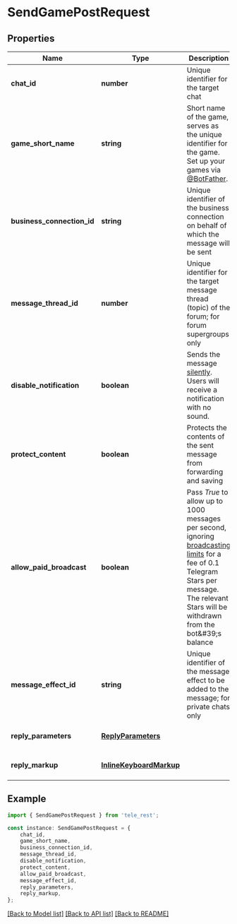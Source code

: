 # SendGamePostRequest


## Properties

Name | Type | Description | Notes
------------ | ------------- | ------------- | -------------
**chat_id** | **number** | Unique identifier for the target chat | [default to undefined]
**game_short_name** | **string** | Short name of the game, serves as the unique identifier for the game. Set up your games via [@BotFather](https://t.me/botfather). | [default to undefined]
**business_connection_id** | **string** | Unique identifier of the business connection on behalf of which the message will be sent | [optional] [default to undefined]
**message_thread_id** | **number** | Unique identifier for the target message thread (topic) of the forum; for forum supergroups only | [optional] [default to undefined]
**disable_notification** | **boolean** | Sends the message [silently](https://telegram.org/blog/channels-2-0#silent-messages). Users will receive a notification with no sound. | [optional] [default to undefined]
**protect_content** | **boolean** | Protects the contents of the sent message from forwarding and saving | [optional] [default to undefined]
**allow_paid_broadcast** | **boolean** | Pass *True* to allow up to 1000 messages per second, ignoring [broadcasting limits](https://core.telegram.org/bots/faq#how-can-i-message-all-of-my-bot-39s-subscribers-at-once) for a fee of 0.1 Telegram Stars per message. The relevant Stars will be withdrawn from the bot\&#39;s balance | [optional] [default to undefined]
**message_effect_id** | **string** | Unique identifier of the message effect to be added to the message; for private chats only | [optional] [default to undefined]
**reply_parameters** | [**ReplyParameters**](ReplyParameters.md) |  | [optional] [default to undefined]
**reply_markup** | [**InlineKeyboardMarkup**](InlineKeyboardMarkup.md) |  | [optional] [default to undefined]

## Example

```typescript
import { SendGamePostRequest } from 'tele_rest';

const instance: SendGamePostRequest = {
    chat_id,
    game_short_name,
    business_connection_id,
    message_thread_id,
    disable_notification,
    protect_content,
    allow_paid_broadcast,
    message_effect_id,
    reply_parameters,
    reply_markup,
};
```

[[Back to Model list]](../README.md#documentation-for-models) [[Back to API list]](../README.md#documentation-for-api-endpoints) [[Back to README]](../README.md)
